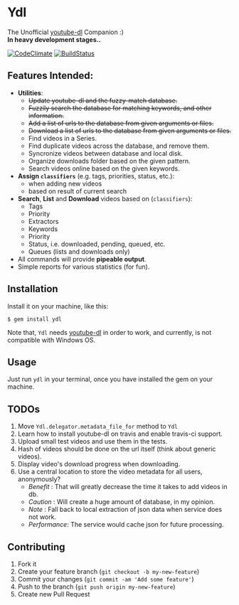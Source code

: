 # Ydl

The Unofficial [youtube-dl](youtube-dl) Companion :)  
**In heavy development stages..**

[![CodeClimate](https://codeclimate.com/github/nikhgupta/ydl.png)](https://codeclimate.com/github/nikhgupta/ydl)
[![BuildStatus](https://travis-ci.org/nikhgupta/ydl.png?branch=develop)](https://travis-ci.org/nikhgupta/ydl)

## Features Intended:

- **Utilities**:
	- <del>Update youtube-dl and the fuzzy-match database.</del>
	- <del>Fuzzily search the database for matching keywords, and other information.</del>
	- <del>Add a list of urls to the database from given arguments or files.</del>
    - <del>Download a list of urls to the database from given arguments or files.</del>
	- Find videos in a Series.
	- Find duplicate videos across the database, and remove them.
	- Syncronize videos between database and local disk.
	- Organize downloads folder based on the given pattern.
	- Search videos online based on the given keywords.
- **Assign `classifiers`** (e.g. tags, priorities, status, etc.):
	- when adding new videos
	- based on result of current search
- **Search**, **List** and **Download** videos based on (`classifiers`):
	- Tags
	- Priority
	- Extractors
	- Keywords
	- Priority
	- Status, i.e. downloaded, pending, queued, etc.
	- Queues (lists and downloads only)
- All commands will provide **pipeable output**.
- Simple reports for various statistics (for fun).

## Installation

Install it on your machine, like this:

    $ gem install ydl

Note that, `Ydl` needs [youtube-dl](youtube-dl) in order
to work, and currently, is not compatible with Windows OS.

## Usage

Just run `ydl` in your terminal, once you have installed the gem on your
machine.

## TODOs

1. Move `Ydl.delegator.metadata_file_for` method to `Ydl`
2. Learn how to install youtube-dl on travis and enable travis-ci support.
3. Upload small test videos and use them in the tests.
4. Hash of videos should be done on the url itself (think about generic videos).
5. Display video's download progress when downloading.
6. Use a central location to store the video metadata for all users, anonymously?
   - *Benefit*    : That will greatly decrease the time it takes to add videos in db.
   - *Caution*    : Will create a huge amount of database, in my opinion.
   - *Note*       : Fall back to local extraction of json data when service does not work.
   - *Performance*: The service would cache json for future processing.

## Contributing

1. Fork it
2. Create your feature branch (`git checkout -b my-new-feature`)
3. Commit your changes (`git commit -am 'Add some feature'`)
4. Push to the branch (`git push origin my-new-feature`)
5. Create new Pull Request


  [youtube-dl]: http://rg3.github.io/youtube-dl/
